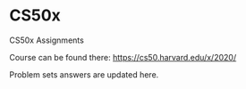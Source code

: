 # CS50x
CS50x Assignments

Course can be found there:
https://cs50.harvard.edu/x/2020/

Problem sets answers are updated here.
